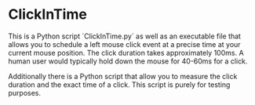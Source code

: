 # ClickInTime
This is a Python script ´ClickInTime.py´ as well as an executable file that allows you to schedule a left mouse click event at a precise time at your current mouse position. The click duration takes approximately 100ms. A human user would typically hold down the mouse for 40-60ms for a click.

Additionally there is a Python script that allow you to measure the click duration and the exact time of a click. This script is purely for testing purposes.
